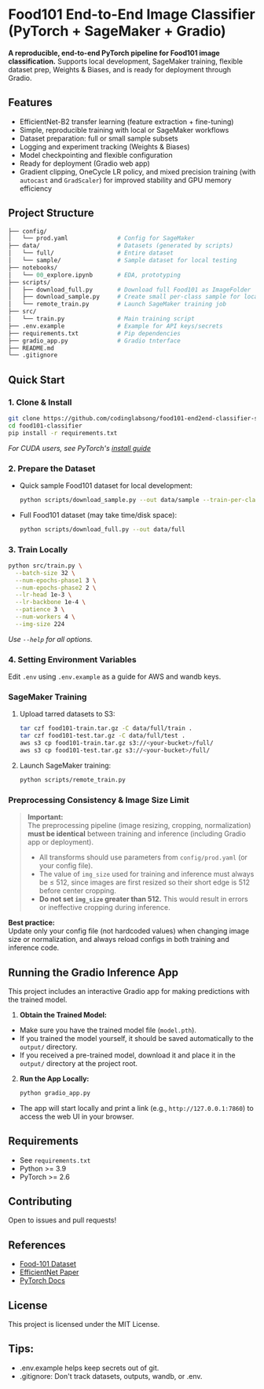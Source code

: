 # Food101 End-to-End Image Classifier (PyTorch + SageMaker + Gradio)

**A reproducible, end-to-end PyTorch pipeline for Food101 image classification.**
Supports local development, SageMaker training, flexible dataset prep, Weights & Biases, and is ready for deployment through Gradio.

## Features
- EfficientNet-B2 transfer learning (feature extraction + fine-tuning)
- Simple, reproducible training with local or SageMaker workflows
- Dataset preparation: full or small sample subsets
- Logging and experiment tracking (Weights & Biases)
- Model checkpointing and flexible configuration
- Ready for deployment (Gradio web app)
- Gradient clipping, OneCycle LR policy, and mixed precision training (with `autocast` and `GradScaler`) for improved stability and GPU memory efficiency

## Project Structure
```graphql
├── config/
│   └── prod.yaml              # Config for SageMaker
├── data/                      # Datasets (generated by scripts)
│   └── full/                  # Entire dataset
│   └── sample/                # Sample dataset for local testing
├── notebooks/
│   └── 00_explore.ipynb       # EDA, prototyping
├── scripts/
│   ├── download_full.py       # Download full Food101 as ImageFolder
│   ├── download_sample.py     # Create small per-class sample for local testing
│   └── remote_train.py        # Launch SageMaker training job
├── src/
│   └── train.py               # Main training script
├── .env.example               # Example for API keys/secrets
├── requirements.txt           # Pip dependencies
├── gradio_app.py              # Gradio tnterface
├── README.md
└── .gitignore
```

## Quick Start
### 1. Clone & Install
```bash
git clone https://github.com/codinglabsong/food101-end2end-classifier-sagemaker-gradio.git
cd food101-classifier
pip install -r requirements.txt
```
*For CUDA users, see PyTorch's [install guide](https://pytorch.org/get-started/locally/)*

### 2. Prepare the Dataset
- Quick sample Food101 dataset for local development:
    ```bash
    python scripts/download_sample.py --out data/sample --train-per-class 20 --test-per-class 4
    ```
- Full Food101 dataset (may take time/disk space):
    ```bash
    python scripts/download_full.py --out data/full
    ```

### 3. Train Locally
```bash
python src/train.py \
  --batch-size 32 \
  --num-epochs-phase1 3 \
  --num-epochs-phase2 2 \
  --lr-head 1e-3 \
  --lr-backbone 1e-4 \
  --patience 3 \
  --num-workers 4 \
  --img-size 224
```
*Use `--help` for all options.*

### 4. Setting Environment Variables
Edit `.env` using `.env.example` as a guide for AWS and wandb keys.

### SageMaker Training
1. Upload tarred datasets to S3:
    ```bash
    tar czf food101-train.tar.gz -C data/full/train .
    tar czf food101-test.tar.gz -C data/full/test .
    aws s3 cp food101-train.tar.gz s3://<your-bucket>/full/
    aws s3 cp food101-test.tar.gz s3://<your-bucket>/full/
    ```

2. Launch SageMaker training:
    ```bash
    python scripts/remote_train.py
    ```

### Preprocessing Consistency & Image Size Limit

> **Important:**  
> The preprocessing pipeline (image resizing, cropping, normalization) **must be identical** between training and inference (including Gradio app or deployment).
>
> - All transforms should use parameters from `config/prod.yaml` (or your config file).
> - The value of `img_size` used for training and inference must always be ≤ 512, since images are first resized so their short edge is 512 before center cropping.  
> - **Do not set `img_size` greater than 512.** This would result in errors or ineffective cropping during inference.

**Best practice:**  
Update only your config file (not hardcoded values) when changing image size or normalization, and always reload configs in both training and inference code.

## Running the Gradio Inference App
This project includes an interactive Gradio app for making predictions with the trained model.

1. **Obtain the Trained Model:**
- Make sure you have the trained model file (`model.pth`). 
- If you trained the model yourself, it should be saved automatically to the `output/` directory.
- If you received a pre-trained model, download it and place it in the `output/` directory at the project root.

2. **Run the App Locally:**
    ```bash
    python gradio_app.py
    ```
- The app will start locally and print a link (e.g., `http://127.0.0.1:7860`) to access the web UI in your browser.

## Requirements
- See `requirements.txt`
- Python >= 3.9
- PyTorch >= 2.6

## Contributing
Open to issues and pull requests!

## References
- [Food-101 Dataset](https://www.vision.ee.ethz.ch/datasets_extra/food-101/)
- [EfficientNet Paper](https://arxiv.org/abs/1905.11946)
- [PyTorch Docs](https://pytorch.org/)

## License
This project is licensed under the MIT License.

## Tips:
- .env.example helps keep secrets out of git.
- .gitignore: Don't track datasets, outputs, wandb, or .env.